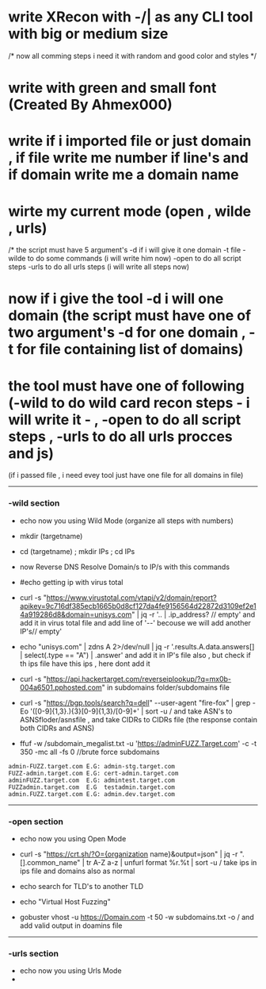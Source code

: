 # write XRecon with -/\| as any CLI tool with big or medium size

/* now all comming steps i need it with random and good color and styles */

# write with green and small font (Created By Ahmex000)
# write if i imported file or just domain , if file write me number if line's and if domain write me a domain name 
# wirte my current mode (open , wilde , urls)

/* the script must  have 5 argument's 
-d if i will give it one domain
-t file 
-wilde to do some commands (i will write him now)
-open to do all script steps
-urls to do all urls steps (i will write all steps now)

# now if i give the tool -d i will one domain (the script must have one of two argument's -d for one domain , -t for file containing list of domains)
# the tool must have one of following (-wild to do wild card recon steps - i will write it - , -open to do all script steps , -urls to do all urls procces and js)

(if i passed file , i need evey tool just have one file for all domains in file)

---






### -wild section

- echo now you using Wild Mode
(organize all steps with numbers)

- mkdir (targetname)
- cd (targetname) ; mkdir IPs ; cd IPs
- now Reverse DNS Resolve Domain/s to IP/s with this commands
- #echo getting ip with virus total
- curl -s "https://www.virustotal.com/vtapi/v2/domain/report?apikey=9c716df385ecb1665b0d8cf127da4fe9156564d22872d3109ef2e14a919286d8&domain=unisys.com" | jq -r '.. | .ip_address? // empty'
 and add it in virus total file and add line of '--' becouse we will add another IP's// empty'
- echo "unisys.com" | zdns A 2>/dev/null | jq -r '.results.A.data.answers[] | select(.type == "A") | .answer' and add it in IP's file also , but check if th ips file have this ips , here dont add it
- curl -s "https://api.hackertarget.com/reverseiplookup/?q=mx0b-004a6501.pphosted.com" in subdomains folder/subdomains file
- curl -s "https://bgp.tools/search?q=dell" --user-agent "fire-fox" | grep -Eo '([0-9]{1,3}\.){3}[0-9]{1,3}/[0-9]+' | sort -u / and take ASN's to ASNSfloder/asnsfile , and take CIDRs to CIDRs file 
 (the response contain both CIDRs and ASNS) 
- ffuf -w /subdomain_megalist.txt -u 'https://adminFUZZ.Target.com' -c  -t 350 -mc all  -fs 0 //brute force subdomains
```
admin-FUZZ.target.com E.G: admin-stg.target.com
FUZZ-admin.target.com E.G: cert-admin.target.com
adminFUZZ.target.com  E.G: admintest.target.com
FUZZadmin.target.com  E.G  testadmin.target.com
admin.FUZZ.target.com E.G: admin.dev.target.com
```


---







### -open section
- echo now you using Open Mode

- curl -s "https://crt.sh/?O={organization name}&output=json" | jq -r ".[].common_name" | tr A-Z a-z | unfurl format %r.%t | sort -u / take ips in ips file and domains also as normal
- echo search for TLD's to another TLD
- echo "Virtual Host Fuzzing"
- gobuster vhost -u https://Domain.com -t 50 -w subdomains.txt -o / and add valid output in doamins file




---







### -urls section
- echo now you using Urls Mode
-  

